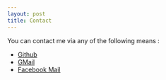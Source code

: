 ```yaml
---
layout: post
title: Contact
---		
```

You can contact me via any of the following means :

* [Github](http://github.com/captn3m0)
* [GMail](mailto:capt.n3m0@gmail.com)
* [Facebook Mail](mailto:capt.n3m0@facebook.com)
